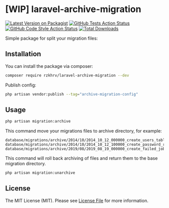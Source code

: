 # [WIP] laravel-archive-migration

[![Latest Version on Packagist](https://img.shields.io/packagist/v/rzkhrv/laravel-archive-migration.svg?style=flat-square)](https://packagist.org/packages/rzkhrv/laravel-archive-migration)
[![GitHub Tests Action Status](https://img.shields.io/github/actions/workflow/status/rzkhrv/laravel-archive-migration/run-tests.yml?branch=main&label=tests&style=flat-square)](https://github.com/rzkhrv/laravel-archive-migration/actions?query=workflow%3Arun-tests+branch%3Amain)
[![GitHub Code Style Action Status](https://img.shields.io/github/actions/workflow/status/rzkhrv/laravel-archive-migration/fix-php-code-style-issues.yml?branch=main&label=code%20style&style=flat-square)](https://github.com/rzkhrv/laravel-archive-migration/actions?query=workflow%3A"Fix+PHP+code+style+issues"+branch%3Amain)
[![Total Downloads](https://img.shields.io/packagist/dt/rzkhrv/laravel-archive-migration.svg?style=flat-square)](https://packagist.org/packages/rzkhrv/laravel-archive-migration)

Simple package for split your migration files:

## Installation

You can install the package via composer:

```bash
composer require rzkhrv/laravel-archive-migration --dev
```

Publish config:
```bash
php artisan vendor:publish --tag="archive-migration-config"
```

## Usage

```bash
php artisan migration:archive
```
This command move your migrations files to archive directory, for example:
```
database/migrations/archive/2014/10/2014_10_12_000000_create_users_table.php
database/migrations/archive/2014/10/2014_10_12_100000_create_password_reset_tokens_table.php
database/migrations/archive/2019/08/2019_08_19_000000_create_failed_jobs_table.php
```

This command will roll back archiving of files and return them to the base migration directory.
```bash
php artisan migration:unarchive
```

## License

The MIT License (MIT). Please see [License File](LICENSE.md) for more information.
